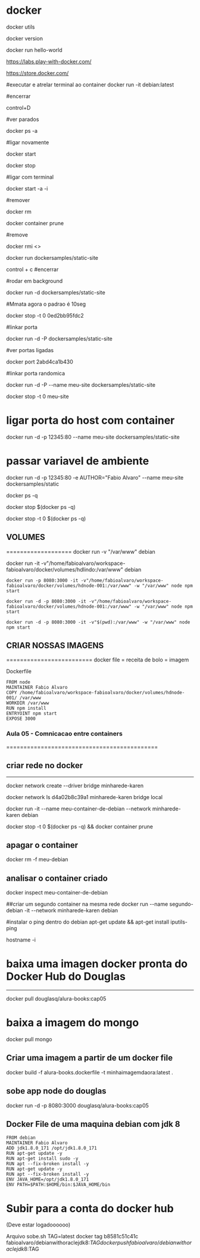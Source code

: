 # docker
docker utils

docker version

docker run hello-world

https://labs.play-with-docker.com/

https://store.docker.com/


#executar e atrelar terminal ao container
docker run -it  debian:latest

#encerrar

control+D 

#ver parados

docker ps -a

#ligar novamente

docker start <ID>

docker stop <ID>

#ligar com terminal

docker start -a -i <ID>

#remover 

docker rm

docker container prune

#remove

docker rmi <>


docker run dockersamples/static-site

control + c #encerrar

#rodar em background

docker run -d dockersamples/static-site

#Mmata agora o padrao é 10seg

docker stop -t 0 0ed2bb95fdc2

#linkar porta

docker run -d -P dockersamples/static-site

#ver portas ligadas

docker port 2abd4ca1b430


#linkar porta randomica

docker run -d -P --name meu-site dockersamples/static-site

docker stop -t 0 meu-site


# ligar porta do host com container

docker run -d -p 12345:80 --name meu-site dockersamples/static-site


# passar variavel de ambiente

docker run -d -p 12345:80 -e AUTHOR="Fabio Alvaro" --name meu-site dockersamples/static

docker ps -q

docker stop $(docker ps -q)

docker stop -t 0 $(docker ps -q)


## VOLUMES
===================
docker run -v "/var/www" debian

docker run -it -v"/home/fabioalvaro/workspace-fabioalvaro/docker/volumes/hdlindo:/var/www" debian


    docker run -p 8080:3000 -it -v"/home/fabioalvaro/workspace-fabioalvaro/docker/volumes/hdnode-001:/var/www" -w "/var/www" node npm start

    docker run -d -p 8080:3000 -it -v"/home/fabioalvaro/workspace-fabioalvaro/docker/volumes/hdnode-001:/var/www" -w "/var/www" node npm start

    docker run -d -p 8080:3000 -it -v"$(pwd):/var/www" -w "/var/www" node npm start



## CRIAR NOSSAS IMAGENS
=========================
docker file = receita de bolo = imagem

Dockerfile


    FROM node
    MAINTAINER Fabio Alvaro
    COPY /home/fabioalvaro/workspace-fabioalvaro/docker/volumes/hdnode-001/ /var/www
    WORKDIR /var/www
    RUN npm install
    ENTRYOINT npm start
    EXPOSE 3000





### Aula 05 - Comnicacao entre containers
============================================

## criar rede no docker
-------------------------------------------
docker network create --driver bridge minharede-karen


docker network ls
d4a02b8c39a1        minharede-karen     bridge              local 



docker run -it --name meu-container-de-debian --network minharede-karen debian


docker stop -t 0 $(docker ps -q) && docker container prune


## apagar o container
docker rm -f meu-debian


## analisar o container criado
docker inspect meu-container-de-debian

##criar um segundo container na mesma rede
docker run --name segundo-debian -it --network minharede-karen debian

#instalar o ping dentro do debian
apt-get update && apt-get install iputils-ping


hostname -i

# baixa uma imagen docker pronta do Docker Hub do Douglas
-----------------
docker pull douglasq/alura-books:cap05


# baixa a imagem do mongo
docker pull mongo



## Criar uma imagem a partir de um docker file 
docker build -f alura-books.dockerfile -t minhaimagemdaora:latest .

## sobe app node do douglas

docker run -d -p 8080:3000 douglasq/alura-books:cap05

## Docker File de uma maquina debian com jdk 8

    FROM debian
    MAINTAINER Fabio Alvaro
    ADD jdk1.8.0_171 /opt/jdk1.8.0_171
    RUN apt-get update -y
    RUN apt-get install sudo -y
    RUN apt --fix-broken install -y
    RUN apt-get update -y
    RUN apt --fix-broken install -y
    ENV JAVA_HOME=/opt/jdk1.8.0_171
    ENV PATH=$PATH:$HOME/bin:$JAVA_HOME/bin

# Subir para a conta do docker hub
(Deve estar logadoooooo)

Arquivo sobe.sh
    TAG=latest
    docker tag b8581c51c41c fabioalvaro/debianwithoraclejdk8:$TAG
    docker push fabioalvaro/debianwithoraclejdk8:$TAG


























